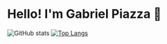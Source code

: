 # Hello! I'm Gabriel Piazza 👋
  ![GitHub stats](https://github-readme-stats.vercel.app/api?username=gpbPiazza&theme=tokyonight&show_icons=true)
  [![Top Langs](https://github-readme-stats.vercel.app/api/top-langs/?username=gpbPiazza&theme=tokyonight&show_icons=true)](https://github.com/anuraghazra/github-readme-stats)

